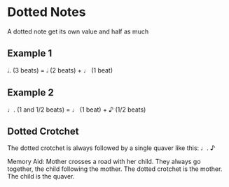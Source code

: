 # Dotted Notes

A dotted note get its own value and half as much

## Example 1

𝅗𝅥. (3 beats) = 𝅗𝅥 (2 beats) + ♩ (1 beat)

## Example 2

♩. (1 and 1/2 beats) = ♩ (1 beat) + ♪ (1/2 beats)

## Dotted Crotchet

The dotted crotchet is always followed by a single quaver like this: ♩. ♪

Memory Aid: Mother crosses a road with her child. They always go together, the child following the mother. The dotted crotchet is the mother. The child is the quaver.
